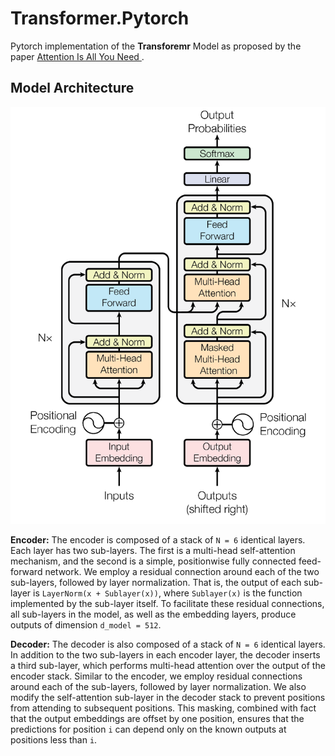 # Transformer.Pytorch

Pytorch implementation of the **Transforemr** Model as proposed by the paper [Attention Is All You Need
](https://arxiv.org/abs/1706.03762).

## Model Architecture

![](./assets/transformer_encoder_decoder.png)

**Encoder:** The encoder is composed of a stack of `N = 6` identical layers. Each layer has two
sub-layers. The first is a multi-head self-attention mechanism, and the second is a simple, positionwise
fully connected feed-forward network. We employ a residual connection around each of
the two sub-layers, followed by layer normalization. That is, the output of each sub-layer is
`LayerNorm(x + Sublayer(x))`, where `Sublayer(x)` is the function implemented by the sub-layer
itself. To facilitate these residual connections, all sub-layers in the model, as well as the embedding
layers, produce outputs of dimension `d_model = 512`.

**Decoder:** The decoder is also composed of a stack of `N = 6` identical layers. In addition to the two
sub-layers in each encoder layer, the decoder inserts a third sub-layer, which performs multi-head
attention over the output of the encoder stack. Similar to the encoder, we employ residual connections
around each of the sub-layers, followed by layer normalization. We also modify the self-attention
sub-layer in the decoder stack to prevent positions from attending to subsequent positions. This
masking, combined with fact that the output embeddings are offset by one position, ensures that the
predictions for position `i` can depend only on the known outputs at positions less than `i`.